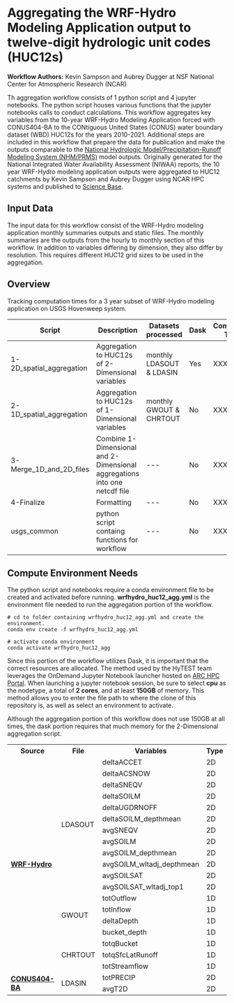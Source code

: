 # Aggregating the WRF-Hydro Modeling Application output to twelve-digit hydrologic unit codes (HUC12s)
**Workflow Authors:** Kevin Sampson and Aubrey Dugger at NSF National Center for Atmospheric Research (NCAR)

Th aggregation workflow consists of 1 python script and 4 jupyter notebooks. The python script houses various functions that the jupyter notebooks calls to conduct calculations. This workflow aggregates key variables from the 10-year WRF-Hydro Modeling Application forced with CONUS404-BA to the CONtiguous United States (CONUS) water boundary dataset (WBD) HUC12s for the years 2010-2021. Additional steps are included in this workflow that prepare the data for publication and make the outputs comparable to the [National Hydrologic Model/Precipitation-Runoff Modeling System (NHM/PRMS)](https://www.usgs.gov/mission-areas/water-resources/science/national-hydrologic-model-infrastructure) model outputs. Originally generated for the National Integrated Water Availability Assessment (NIWAA) reports, the 10 year WRF-Hydro modeling application outputs were aggregated to HUC12 catchments by Kevin Sampson and Aubrey Dugger using NCAR HPC systems and published to [Science Base](https://www.sciencebase.gov/catalog/item/6411fd40d34eb496d1cdc99d).

## Input Data
The input data for this workflow consist of the WRF-Hydro modeling application monthly summaries outputs and static files. The monthly summaries are the outputs from the hourly to monthly section of this workflow. In addition to variables differing by dimension, they also differ by resolution. This requires different HUC12 grid sizes to be used in the aggregation. 

## Overview 
Tracking computation times for a 3 year subset of WRF-Hydro modeling application on USGS Hovenweep system.

| **Script** | **Description** | **Datasets processed** | **Dask** | **Completion Time** | **Output** | 
| ------ | ------ | ------ | ------ | ------ | ------ |
| 1-2D_spatial_aggregation | Aggregation to HUC12s of 2-Dimensional variables | monthly LDASOUT & LDASIN | Yes | XXX | XXX |
| 2-1D_spatial_aggregation | Aggregation to HUC12s of 1-Dimensional variables | monthly GWOUT & CHRTOUT | No | XXX | XXX |
| 3-Merge_1D_and_2D_files | Combine 1-Dimensional and 2-Dimensional aggregations into one netcdf file | --- | No | XXX | XXX |
| 4-Finalize | Formatting | --- | No | XXX | XXX |
| usgs_common | python script containg functions for workflow | --- | No | XXX | XXX |

## Compute Environment Needs
The python script and notebooks require a conda environment file to be created and activated before running. **wrfhydro_huc12_agg.yml** is the environment file needed to run the aggregation portion of the workflow. 
```
# cd to folder containing wrfhydro_huc12_agg.yml and create the environment.
conda env create -f wrfhydro_huc12_agg.yml

# activate conda environment
conda activate wrfhydro_huc12_agg
```
Since this portion of the workflow utilizes Dask, it is important that the correct resources are allocated. The method used by the HyTEST team leverages the OnDemand Jupyter Notebook launcher hosted on [ARC HPC Portal](https://hpcportal.cr.usgs.gov/). When launching a jupyter notebook session, be sure to select **cpu** as the nodetype, a total of **2 cores**, and at least **150GB** of memory. This method allows you to enter the file path to where the clone of this repository is, as well as select an environment to activate. 

Although the aggregation portion of this workflow does not use 150GB at all times, the dask portion requires that much memory for the 2-Dimensional aggregation script. 

<table>
  <tr>
    <th>Source</th>
    <th>File</th>
    <th>Variables</th>
    <th>Type</th>
    <th>Grid</th>
  </tr>
  <tr>
    <td rowspan="19"><a href="#WRF-Hydro"><b>WRF-Hydro</b></a></td>
    <td rowspan="12">LDASOUT</td>
    <td>deltaACCET</td>
    <td>2D</td>
    <td>grid</td>
  </tr>
  <tr>
    <td>deltaACSNOW</td>
    <td>2D</td>
    <td>grid</td>
  </tr>
  <tr>
    <td>deltaSNEQV</td>
    <td>2D</td>
    <td>grid</td>      
  </tr>
  <tr>
    <td>deltaSOILM</td>
    <td>2D</td>
    <td>grid</td>      
  </tr>
  <tr>
    <td>deltaUGDRNOFF</td>
    <td>2D</td>
    <td>grid</td>      
  </tr>
  <tr>
    <td>deltaSOILM_depthmean</td>
    <td>2D</td>
    <td>grid</td>      
  </tr>
  <tr>
    <td>avgSNEQV</td>
    <td>2D</td>
    <td>grid</td>      
  </tr>
  <tr>
    <td>avgSOILM</td>
    <td>2D</td>
    <td>grid</td>      
  </tr>
  <tr>
    <td>avgSOILM_depthmean</td>
    <td>2D</td>
    <td>grid</td>      
  </tr>
  <tr>
    <td>avgSOILM_wltadj_depthmean</td>
    <td>2D</td>
    <td>grid</td>      
  </tr>
  <tr>
    <td>avgSOILSAT</td>
    <td>2D</td>
    <td>grid</td>      
  </tr>
  <tr>
    <td>avgSOILSAT_wltadj_top1</td>
    <td>2D</td>
    <td>grid</td>      
  </tr>
  <tr>
    <td rowspan="4">GWOUT</td>
    <td>totOutflow</td>
    <td>1D</td>
    <td>grid</td> 
  </tr>
  <tr>
    <td>totInflow</td>
    <td>1D</td>
    <td>grid</td> 
  </tr>
  <tr>
    <td>deltaDepth</td>
    <td>1D</td>
    <td>grid</td> 
  </tr>
  <tr>
    <td>bucket_depth</td>
    <td>1D</td>
    <td>grid</td> 
  </tr>
  <tr>
    <td rowspan="3">CHRTOUT</td>
    <td>totqBucket</td>
    <td>1D</td>
    <td>grid</td> 
  </tr>
  <tr>
    <td>totqSfcLatRunoff</td>
    <td>1D</td>
    <td>grid</td> 
  </tr>
  <tr>
    <td>totStreamflow</td>
    <td>1D</td>
    <td>grid</td> 
  </tr>
  <tr>
    <td rowspan="2"><a href="#CONUS404-BA"><b>CONUS404-BA</b></a></td>
    <td rowspan="2">LDASIN</td>
    <td>totPRECIP</td>
    <td>2D</td>
    <td>grid</td>  
  </tr>
    <td>avgT2D</td>
    <td>2D</td>
    <td>grid</td>      
  </tr>
</table>
